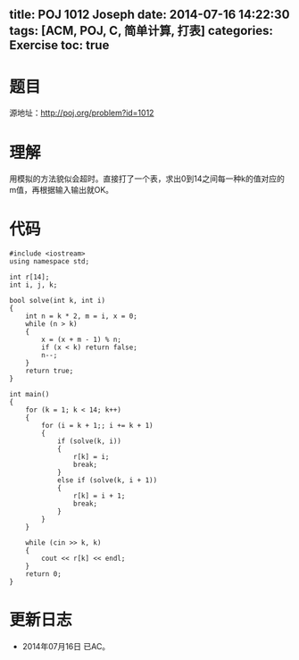 ﻿title: POJ 1012 Joseph
date: 2014-07-16 14:22:30
tags: [ACM, POJ, C, 简单计算, 打表]
categories: Exercise
toc: true
---
# 题目
源地址：http://poj.org/problem?id=1012

# 理解
用模拟的方法貌似会超时。直接打了一个表，求出0到14之间每一种k的值对应的m值，再根据输入输出就OK。

<!-- more -->

# 代码
```
#include <iostream>
using namespace std;

int r[14];
int i, j, k;

bool solve(int k, int i)
{
    int n = k * 2, m = i, x = 0;
    while (n > k)
    {
        x = (x + m - 1) % n;
        if (x < k) return false;
        n--;
    }
    return true;
}

int main()
{
    for (k = 1; k < 14; k++)
    {
        for (i = k + 1;; i += k + 1)
        {
            if (solve(k, i))
            {
                r[k] = i;
                break;
            }
            else if (solve(k, i + 1))
            {
                r[k] = i + 1;
                break;
            }
        }
    }

    while (cin >> k, k)
    {
        cout << r[k] << endl;
    }
    return 0;
}
```

# 更新日志
- 2014年07月16日 已AC。